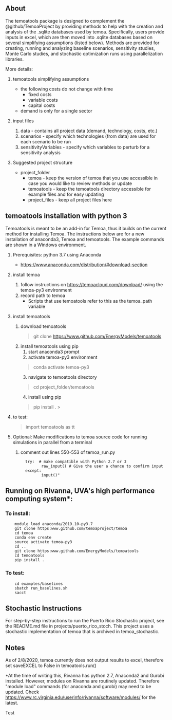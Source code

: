 ## About
The temoatools package is designed to complement the @github/TemoaProject by 
providing methods to help with the creation and analysis of the .sqlite databases used by temoa.
Specifically, users provide inputs in excel, which are then moved into .sqlite databases based 
on several simplifying assumptions (listed below). Methods are provided for creating, running and analyzing
baseline scenarios, sensitivity studies, Monte Carlo studies, and stochastic optimization runs using 
parallelization libraries.

More details:
1) temoatools simplifying assumptions
    - the following costs do not change with time
        - fixed costs
        - variable costs
        - capital costs
    - demand is only for a single sector

2) input files
    1) data - contains all project data (demand, technology, costs, etc.)
    2) scenarios - specify which technologies (from data) are used for each scenario to be run
    3) sensitivityVariables - specify which variables to perturb for a sensitivity analysis
  
3) Suggested project structure
    - project_folder
        - temoa - keep the version of temoa that you use accessible in case you would like to review methods or update
        - temoatools - keep the temoatools directory accessible for example files and for easy updating
        - project_files - keep all project files here
          
## temoatools installation with python 3
Temoatools is meant to be an add-in for Temoa, thus it builds on the current method for installing Temoa. 
The instructions below are for a new installation of anaconda3, Temoa and temoatools. The example commands are shown in a Windows environment.

1) Prerequisites: python 3.7 using Anaconda
    - https://www.anaconda.com/distribution/#download-section

2) install temoa
    1) follow instructions on https://temoacloud.com/download/ using the temoa-py3 environment
    2) record path to temoa 
        - Scripts that use temoatools refer to this as the temoa_path variable

3) install temoatools
    1) download temoatools
        > git clone https://www.github.com/EnergyModels/temoatools
    2) install temoatools using pip
        1) start anaconda3 prompt
        2) activate temoa-py3 environment
        > conda activate temoa-py3
        3) navigate to temoatools directory
        > cd project_folder/temoatools
        4) install using pip
        > pip install .                                                                                                                                                                                                                     >

5) to test:
    > import temoatools as tt

6) Optional: Make modifications to temoa source code for running simulations in parallel from a terminal
    1) comment out lines 550-553 of temoa_run.py
        >
             try:  # make compatible with Python 2.7 or 3
	                raw_input() # Give the user a chance to confirm input
	         except:
                    input()"
        
        
## Running on Rivanna, UVA's high performance computing system*:
   ### To install:
          
        module load anaconda/2019.10-py3.7
        git clone https:www.github.com/temoaproject/temoa
        cd temoa
        conda env create
        source activate temoa-py3
        cd ..
        git clone https:www.github.com/EnergyModels/temoatools
        cd temoatools
        pip install .
    
   ### To test:
        cd examples/baselines
        sbatch run_baselines.sh
        sacct


## Stochastic Instructions
For step-by-step instructions to run the Puerto Rico Stochastic project, see the README.md file in projects/puerto_rico_stoch. 
This project uses a stochastic implementation of temoa that is archived in temoa_stochastic.

## Notes
As of 2/8/2020, temoa currently does not output results to excel, therefore set saveEXCEL to False in temoatools.run()

*At the time of writing this, Rivanna has python 2.7, Anaconda2 and Gurobi installed.
However, modules on Rivanna are routinely updated. 
Therefore "module load" commands (for anaconda and gurobi) may need to be updated. 
Check https://www.rc.virginia.edu/userinfo/rivanna/software/modules/ for the latest.

Test